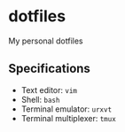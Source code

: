 # dotfiles
My personal dotfiles

## Specifications
* Text editor: `vim`
* Shell: `bash`
* Terminal emulator: `urxvt`
* Terminal multiplexer: `tmux`
